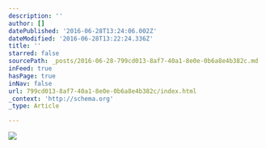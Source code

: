 ```yaml
---
description: ''
author: []
datePublished: '2016-06-28T13:24:06.002Z'
dateModified: '2016-06-28T13:22:24.336Z'
title: ''
starred: false
sourcePath: _posts/2016-06-28-799cd013-8af7-40a1-8e0e-0b6a8e4b382c.md
inFeed: true
hasPage: true
inNav: false
url: 799cd013-8af7-40a1-8e0e-0b6a8e4b382c/index.html
_context: 'http://schema.org'
_type: Article

---
```

![](https://the-grid-user-content.s3-us-west-2.amazonaws.com/c0ba4ed4-d96f-4ede-aab0-91ee660bb3e8.jpg)